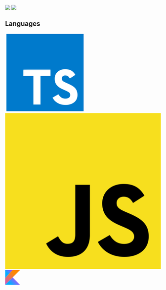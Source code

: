![](https://komarev.com/ghpvc/?username=SerenModz21&style=plastic)
![](https://hit.yhype.me/github/profile?user_id=41450647)

## Languages

<div>
  <img src="./assets/typescript.svg">
  <img src="./assets/javascript.svg">
  <img src="./assets/kotlin.svg">
</div>
